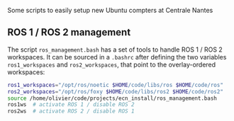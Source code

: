 Some scripts to easily setup new Ubuntu compters at Centrale Nantes

## ROS 1 / ROS 2 management

The script `ros_management.bash` has a set of tools to handle ROS 1 / ROS 2 workspaces. It can be sourced in a `.bashrc` after defining the two variables `ros1_workspaces` and `ros2_workspaces`, that point to the overlay-ordered workspaces:

```bash
ros1_workspaces="/opt/ros/noetic $HOME/code/libs/ros $HOME/code/ros"
ros2_workspaces="/opt/ros/foxy $HOME/code/libs/ros2 $HOME/code/ros2"
source /home/olivier/code/projects/ecn_install/ros_management.bash
ros1ws  # activate ROS 1 / disable ROS 2
ros2ws  # activate ROS 2 / disable ROS 1
```
